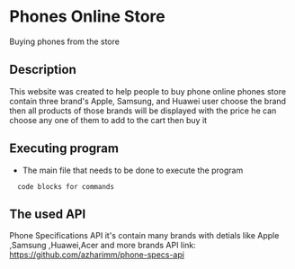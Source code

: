 # Phones Online Store

Buying phones from the store

## Description
This website was created to help people to buy phone online 
phones store contain three brand's Apple, Samsung, and Huawei user choose the brand then all products of those brands will be displayed with the price
he can choose any one of them to add to the cart then buy it

## Executing program

* The main file that needs to be done to execute the program

```
  code blocks for commands
```

## The used API

Phone Specifications API
it's contain many brands with detials 
like Apple ,Samsung ,Huawei,Acer and more brands 
API link: https://github.com/azharimm/phone-specs-api
